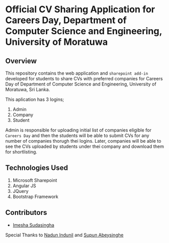 # Official CV Sharing Application for Careers Day, Department of Computer Science and Engineering, University of Moratuwa


## Overview

This repository contains the web application and `sharepoint add-in` developed for students to share CVs with preferred companies 
for Careers Day of Department of Computer Science and Engineering, University of Moratuwa, Sri Lanka.

This aplication has 3 logins;

1. Admin
2. Company
3. Student

Admin is responsible for uploading initial list of companies eligible for `Careers Day` and then the students will be able to submit CVs for any number of 
companies thorugh thei logins. Later, companies will be able to see the CVs uploaded by students under thei company and download them for shortlisting. 

## Technologies Used

1. Microsoft Sharepoint
2. Angular JS
3. JQuery
4. Bootstrap Framework

## Contributors

- [Imesha Sudasingha](https://github.com/IMS94)

Special Thanks to [Nadun Indunil](https://github.com/nadunindunil) and [Supun Abeysinghe](https://github.com/smb564)
